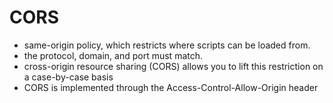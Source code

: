 # CORS
- same-origin policy, which restricts where scripts can be loaded from.
- the protocol, domain, and port must match.
- cross-origin resource sharing (CORS) allows you to lift this restriction on a case-by-case basis
- CORS is implemented through the Access-Control-Allow-Origin header

